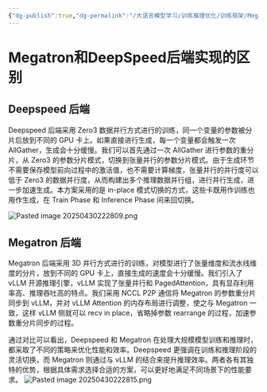 ```yaml
---
{"dg-publish":true,"dg-permalink":"/大语言模型学习/训练推理优化/训练框架/Megatron和DeepSpeed后端实现的区别","dg-home":false,"dg-description":"在此输入笔记的描述","dg-hide":false,"dg-hide-title":false,"dg-show-backlinks":true,"dg-show-local-graph":true,"dg-show-inline-title":true,"dg-pinned":false,"dg-passphrase":"在此输入访问密码","dg-enable-mathjax":false,"dg-enable-mermaid":false,"dg-enable-uml":false,"dg-note-icon":0,"dg-enable-dataview":false,"tags":["NLP"],"permalink":"/大语言模型学习/训练推理优化/训练框架/Megatron和DeepSpeed后端实现的区别/","dgShowBacklinks":true,"dgShowLocalGraph":true,"dgShowInlineTitle":true,"dgPassFrontmatter":true,"noteIcon":0,"created":"2025-04-30T22:26:54.000+08:00","updated":"2025-05-06T10:29:38.000+08:00"}
---
```




# Megatron和DeepSpeed后端实现的区别

## Deepspeed 后端
Deepspeed 后端采用 Zero3 数据并行方式进行的训练，同一个变量的参数被分片后放到不同的 GPU 卡上。如果直接进行生成，每一个变量都会触发一次 AllGather，生成会十分缓慢。我们可以首先通过一次 AllGather 进行参数的重分片，从 Zero3 的参数分片模式，切换到张量并行的参数分片模式。由于生成环节不需要保存模型前向过程中的激活值，也不需要计算梯度，张量并行的并行度可以低于 Zero3 的数据并行度，从而构建出多个推理数据并行组，进行并行生成，进一步加速生成。本方案采用的是 in-place 模式切换的方式，这些卡既用作训练也用作生成，在 Train Phase 和 Inference Phase 间来回切换。

![Pasted image 20250430222809.png](/img/user/%E9%99%84%E4%BB%B6/Pasted%20image%2020250430222809.png)


## Megatron 后端
Megatron 后端采用 3D 并行方式进行的训练，对模型进行了张量维度和流水线维度的分片，放到不同的 GPU 卡上，直接生成的速度会十分缓慢。我们引入了 vLLM 开源推理引擎，vLLM 实现了张量并行和 PagedAttention，具有显存利用率高、推理吞吐高的特点。我们采用 NCCL P2P 通信将 Megatron 的参数重分片同步到 vLLM，并对 vLLM Attention 的内存布局进行调整，使之与 Megatron 一致，这样 vLLM 侧就可以 recv in place，省略掉参数 rearrange 的过程，加速参数重分片同步的过程。

通过对比可以看出，Deepspeed 和 Megatron 在处理大规模模型训练和推理时，都采取了不同的策略来优化性能和效率。Deepspeed 更强调在训练和推理阶段的灵活切换，而 Megatron 则通过与 vLLM 的结合来提升推理效率。两者各有其独特的优势，根据具体需求选择合适的方案，可以更好地满足不同场景下的性能要求。
![Pasted image 20250430222815.png](/img/user/%E9%99%84%E4%BB%B6/Pasted%20image%2020250430222815.png)
